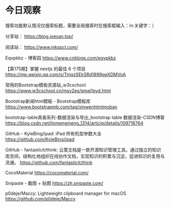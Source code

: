 # 今日观察

搜索功能默认情况仅搜索标题，需要全局搜索时在搜索框输入：in:关键字：）  

分享站： https://blog.joevan.top/  

阅读站： https://www.inkspcl.com/  

Eqvpkbz - 博客园  https://www.cnblogs.com/eqvpkbz  

【第175期】掌握 nextjs 的最佳 6 个项目  https://mp.weixin.qq.com/s/TmqzSEkSRd1899peXDMVoA  

常用的Bootstrap模板资源站_w3cschool  https://www.w3cschool.cn/msv2es/qmaj1pyd.html  

Bootstrap新闻html模板 - Bootstrap模板库  https://www.bootstrapmb.com/tag/xinwenhtmlmoban  

bootstrap-table真香系列-数据渲染与导出_bootstrap table 数据渲染-CSDN博客  https://blog.csdn.net/linmengmeng_1314/article/details/109716764  

GitHub - KyleBing/ipad: iPad 所有机型参数大全  https://github.com/KyleBing/ipad  

GitHub - fantasticit/think: 云策文档是一款开源知识管理工具。通过独立的知识库空间，结构化地组织在线协作文档，实现知识的积累与沉淀，促进知识的复用与流通。  https://github.com/fantasticit/think  

CocoMaterial  https://cocomaterial.com/  

Snipaste - 截图 + 贴图  https://zh.snipaste.com/    

p0deje/Maccy: Lightweight clipboard manager for macOS  https://github.com/p0deje/Maccy    
